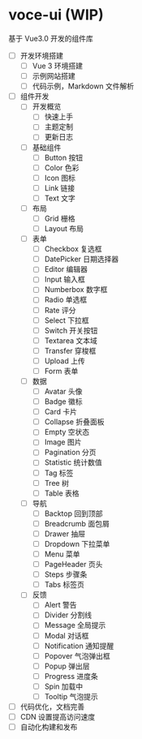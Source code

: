 # voce-ui (WIP)

基于 Vue3.0 开发的组件库

- [ ] 开发环境搭建
  - [ ] Vue 3 环境搭建
  - [ ] 示例网站搭建
  - [ ] 代码示例，Markdown 文件解析
- [ ] 组件开发
  - [ ] 开发概览
    - [ ] 快速上手
    - [ ] 主题定制
    - [ ] 更新日志
  - [ ] 基础组件
    - [ ] Button 按钮
    - [ ] Color 色彩
    - [ ] Icon 图标
    - [ ] Link 链接
    - [ ] Text 文字
  - [ ] 布局
    - [ ] Grid 栅格
    - [ ] Layout 布局
  - [ ] 表单
    - [ ] Checkbox 复选框
    - [ ] DatePicker 日期选择器
    - [ ] Editor 编辑器
    - [ ] Input 输入框
    - [ ] Numberbox 数字框
    - [ ] Radio 单选框
    - [ ] Rate 评分
    - [ ] Select 下拉框
    - [ ] Switch 开关按钮
    - [ ] Textarea 文本域
    - [ ] Transfer 穿梭框
    - [ ] Upload 上传
    - [ ] Form 表单
  - [ ] 数据
    - [ ] Avatar 头像
    - [ ] Badge 徽标
    - [ ] Card 卡片
    - [ ] Collapse 折叠面板
    - [ ] Empty 空状态
    - [ ] Image 图片
    - [ ] Pagination 分页
    - [ ] Statistic 统计数值
    - [ ] Tag 标签
    - [ ] Tree 树
    - [ ] Table 表格
  - [ ] 导航
    - [ ] Backtop 回到顶部
    - [ ] Breadcrumb 面包屑
    - [ ] Drawer 抽屉
    - [ ] Dropdown 下拉菜单
    - [ ] Menu 菜单
    - [ ] PageHeader 页头
    - [ ] Steps 步骤条
    - [ ] Tabs 标签页
  - [ ] 反馈
    - [ ] Alert 警告
    - [ ] Divider 分割线
    - [ ] Message 全局提示
    - [ ] Modal 对话框
    - [ ] Notification 通知提醒
    - [ ] Popover 气泡弹出框
    - [ ] Popup 弹出层
    - [ ] Progress 进度条
    - [ ] Spin 加载中
    - [ ] Tooltip 气泡提示
- [ ] 代码优化，文档完善
- [ ] CDN 设置提高访问速度
- [ ] 自动化构建和发布
